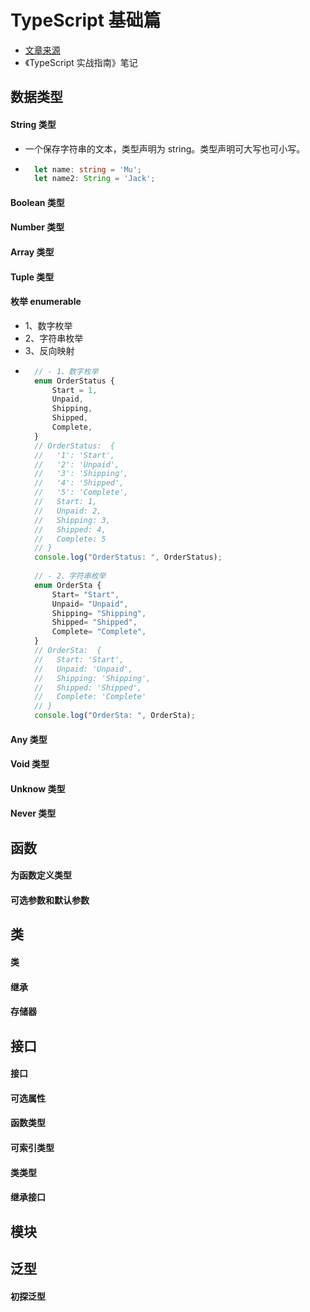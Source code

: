 # TypeScript 基础篇
- [文章来源](https://github.com/MuYunyun/blog/blob/master/BasicSkill/typescript/TypeScript%E5%9F%BA%E7%A1%80%E7%AF%87.md)
- 《TypeScript 实战指南》笔记

## 数据类型

#### String 类型
- 一个保存字符串的文本，类型声明为 string。类型声明可大写也可小写。
- ```typescript
    let name: string = 'Mu';
    let name2: String = 'Jack';
  ```

#### Boolean 类型 

#### Number 类型

#### Array 类型

#### Tuple 类型

#### 枚举 enumerable 
- 1、数字枚举
- 2、字符串枚举
- 3、反向映射
- ```typescript
    // - 1、数字枚举
    enum OrderStatus { 
        Start = 1,
        Unpaid,
        Shipping,
        Shipped,
        Complete,
    }
    // OrderStatus:  {
    //   '1': 'Start',
    //   '2': 'Unpaid',
    //   '3': 'Shipping',
    //   '4': 'Shipped',
    //   '5': 'Complete',
    //   Start: 1,
    //   Unpaid: 2,
    //   Shipping: 3,
    //   Shipped: 4,
    //   Complete: 5
    // }
    console.log("OrderStatus: ", OrderStatus);
    
    // - 2、字符串枚举 
    enum OrderSta {
        Start= "Start",
        Unpaid= "Unpaid",
        Shipping= "Shipping",
        Shipped= "Shipped",
        Complete= "Complete",
    }
    // OrderSta:  {
    //   Start: 'Start',
    //   Unpaid: 'Unpaid',
    //   Shipping: 'Shipping',
    //   Shipped: 'Shipped',
    //   Complete: 'Complete'
    // }
    console.log("OrderSta: ", OrderSta);
  ```
  
#### Any 类型

#### Void 类型

#### Unknow 类型

#### Never 类型


## 函数
#### 为函数定义类型
#### 可选参数和默认参数
#### 


## 类
#### 类
#### 继承
#### 存储器


## 接口
#### 接口
#### 可选属性
#### 函数类型
#### 可索引类型
#### 类类型
#### 继承接口


## 模块


## 泛型
#### 初探泛型

## 
